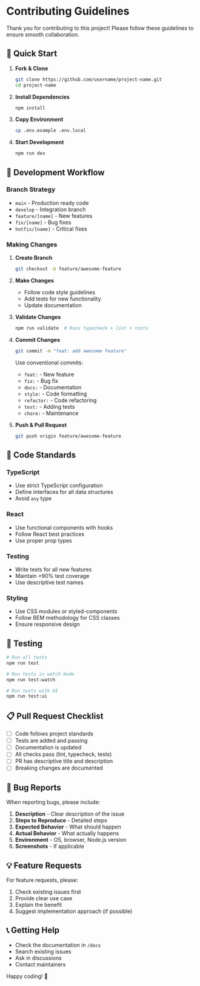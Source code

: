 # Contributing Guidelines

Thank you for contributing to this project! Please follow these guidelines to ensure smooth collaboration.

## 🚀 Quick Start

1. **Fork & Clone**
   ```bash
   git clone https://github.com/username/project-name.git
   cd project-name
   ```

2. **Install Dependencies**
   ```bash
   npm install
   ```

3. **Copy Environment**
   ```bash
   cp .env.example .env.local
   ```

4. **Start Development**
   ```bash
   npm run dev
   ```

## 🔧 Development Workflow

### Branch Strategy
- `main` - Production ready code
- `develop` - Integration branch
- `feature/[name]` - New features
- `fix/[name]` - Bug fixes
- `hotfix/[name]` - Critical fixes

### Making Changes

1. **Create Branch**
   ```bash
   git checkout -b feature/awesome-feature
   ```

2. **Make Changes**
   - Follow code style guidelines
   - Add tests for new functionality
   - Update documentation

3. **Validate Changes**
   ```bash
   npm run validate  # Runs typecheck + lint + tests
   ```

4. **Commit Changes**
   ```bash
   git commit -m "feat: add awesome feature"
   ```
   
   Use conventional commits:
   - `feat:` - New feature
   - `fix:` - Bug fix
   - `docs:` - Documentation
   - `style:` - Code formatting
   - `refactor:` - Code refactoring
   - `test:` - Adding tests
   - `chore:` - Maintenance

5. **Push & Pull Request**
   ```bash
   git push origin feature/awesome-feature
   ```

## 📝 Code Standards

### TypeScript
- Use strict TypeScript configuration
- Define interfaces for all data structures
- Avoid `any` type

### React
- Use functional components with hooks
- Follow React best practices
- Use proper prop types

### Testing
- Write tests for all new features
- Maintain >90% test coverage
- Use descriptive test names

### Styling
- Use CSS modules or styled-components
- Follow BEM methodology for CSS classes
- Ensure responsive design

## 🧪 Testing

```bash
# Run all tests
npm run test

# Run tests in watch mode
npm run test:watch

# Run tests with UI
npm run test:ui
```

## 📋 Pull Request Checklist

- [ ] Code follows project standards
- [ ] Tests are added and passing
- [ ] Documentation is updated
- [ ] All checks pass (lint, typecheck, tests)
- [ ] PR has descriptive title and description
- [ ] Breaking changes are documented

## 🐛 Bug Reports

When reporting bugs, please include:

1. **Description** - Clear description of the issue
2. **Steps to Reproduce** - Detailed steps
3. **Expected Behavior** - What should happen
4. **Actual Behavior** - What actually happens
5. **Environment** - OS, browser, Node.js version
6. **Screenshots** - If applicable

## 💡 Feature Requests

For feature requests, please:

1. Check existing issues first
2. Provide clear use case
3. Explain the benefit
4. Suggest implementation approach (if possible)

## 📞 Getting Help

- Check the documentation in `/docs`
- Search existing issues
- Ask in discussions
- Contact maintainers

Happy coding! 🎉